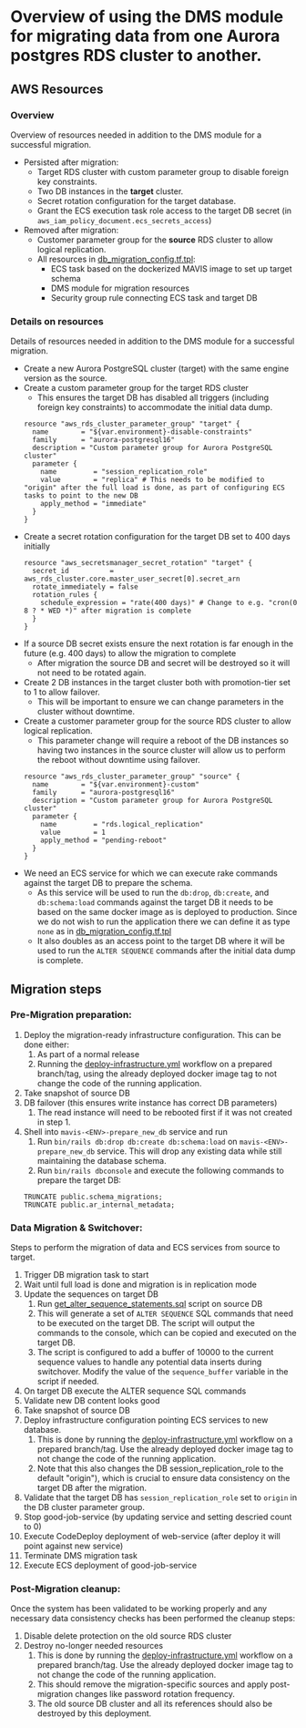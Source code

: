 # Overview of using the DMS module for migrating data from one Aurora postgres RDS cluster to another.

## AWS Resources

### Overview

Overview of resources needed in addition to the DMS module for a successful migration.

- Persisted after migration:
  - Target RDS cluster with custom parameter group to disable foreign key constraints.
  - Two DB instances in the **target** cluster.
  - Secret rotation configuration for the target database.
  - Grant the ECS execution task role access to the target DB secret (in `aws_iam_policy_document.ecs_secrets_access`)
- Removed after migration:
  - Customer parameter group for the **source** RDS cluster to allow logical replication.
  - All resources in [db_migration_config.tf.tpl](resources/db_migration_config.tf.tpl):
    - ECS task based on the dockerized MAVIS image to set up target schema
    - DMS module for migration resources
    - Security group rule connecting ECS task and target DB

### Details on resources

Details of resources needed in addition to the DMS module for a successful migration.

- Create a new Aurora PostgreSQL cluster (target) with the same engine version as the source.
- Create a custom parameter group for the target RDS cluster
  - This ensures the target DB has disabled all triggers (including foreign key constraints) to accommodate the
    initial data dump.
  ```hcl
  resource "aws_rds_cluster_parameter_group" "target" {
    name        = "${var.environment}-disable-constraints"
    family      = "aurora-postgresql16"
    description = "Custom parameter group for Aurora PostgreSQL cluster"
    parameter {
      name         = "session_replication_role"
      value        = "replica" # This needs to be modified to "origin" after the full load is done, as part of configuring ECS tasks to point to the new DB
      apply_method = "immediate"
    }
  }
  ```
- Create a secret rotation configuration for the target DB set to 400 days initially
  ```hcl
  resource "aws_secretsmanager_secret_rotation" "target" {
    secret_id          = aws_rds_cluster.core.master_user_secret[0].secret_arn
    rotate_immediately = false
    rotation_rules {
      schedule_expression = "rate(400 days)" # Change to e.g. "cron(0 8 ? * WED *)" after migration is complete
    }
  }
  ```
- If a source DB secret exists ensure the next rotation is far enough in the future (e.g. 400 days) to allow the
  migration to complete
  - After migration the source DB and secret will be destroyed so it will not need to be rotated again.
- Create 2 DB instances in the target cluster both with promotion-tier set to 1 to allow failover.
  - This will be important to ensure we can change parameters in the cluster without downtime.
- Create a customer parameter group for the source RDS cluster to allow logical replication.
  - This parameter change will require a reboot of the DB instances so having two instances
    in the source cluster will allow us to perform the reboot without downtime using
    failover.
  ```hcl
  resource "aws_rds_cluster_parameter_group" "source" {
    name        = "${var.environment}-custom"
    family      = "aurora-postgresql16"
    description = "Custom parameter group for Aurora PostgreSQL cluster"
    parameter {
      name         = "rds.logical_replication"
      value        = 1
      apply_method = "pending-reboot"
    }
  }
  ```
- We need an ECS service for which we can execute rake commands against the target DB to prepare the schema.
  - As this service will be used to run the `db:drop`, `db:create`, and `db:schema:load` commands against the target
    DB it needs to be based on the same docker image as is deployed to production. Since we do not wish to run the
    application there we can define it as type `none` as
    in [db_migration_config.tf.tpl](resources/db_migration_config.tf.tpl)
  - It also doubles as an access point to the target DB where it will be used to run the `ALTER SEQUENCE` commands
    after the initial data dump is complete.

## Migration steps

### Pre-Migration preparation:

1. Deploy the migration-ready infrastructure configuration. This can be done either:
   1. As part of a normal release
   2. Running the [deploy-infrastructure.yml](../../../../.github/workflows/deploy-infrastructure.yml)
      workflow on a prepared branch/tag, using the already deployed docker image tag to not change the code of the
      running application.
2. Take snapshot of source DB
3. DB failover (this ensures write instance has correct DB parameters)
   1. The read instance will need to be rebooted first if it was not created in step 1.
4. Shell into `mavis-<ENV>-prepare_new_db` service and run
   1. Run `bin/rails db:drop db:create db:schema:load` on `mavis-<ENV>-prepare_new_db` service. This will drop any existing data while still maintaining the database schema.
   2. Run `bin/rails dbconsole` and execute the following commands to prepare the target DB:
   ```postgresql
   TRUNCATE public.schema_migrations;
   TRUNCATE public.ar_internal_metadata;
   ```

### Data Migration & Switchover:

Steps to perform the migration of data and ECS services from source to target.

1. Trigger DB migration task to start
2. Wait until full load is done and migration is in replication mode
3. Update the sequences on target DB
   1. Run [get_alter_sequence_statements.sql](resources/get_alter_sequence_statements.sql) script on source DB
   2. This will generate a set of `ALTER SEQUENCE` SQL commands that need to be executed on the target DB.
      The script will output the commands to the console, which can be copied and executed on the target DB.
   3. The script is configured to add a buffer of 10000 to the current sequence values to handle any potential data
      inserts during switchover. Modify the value of the `sequence_buffer` variable in the script if needed.
4. On target DB execute the ALTER sequence SQL commands
5. Validate new DB content looks good
6. Take snapshot of source DB
7. Deploy infrastructure configuration pointing ECS services to new database.
   1. This is done by running the [deploy-infrastructure.yml](../../../../.github/workflows/deploy-infrastructure.yml)
      workflow on a prepared branch/tag. Use the already deployed docker image tag to not change the code of the
      running application.
   2. Note that this also changes the DB session_replication_role to the default "origin"), which is crucial to ensure
      data consistency on the target DB after the migration.
8. Validate that the target DB has `session_replication_role` set to `origin` in the DB cluster parameter group.
9. Stop good-job-service (by updating service and setting descried count to 0)
10. Execute CodeDeploy deployment of web-service (after deploy it will point against new service)
11. Terminate DMS migration task
12. Execute ECS deployment of good-job-service

### Post-Migration cleanup:

Once the system has been validated to be working properly and any necessary data consistency checks has been performed
the cleanup steps:

1. Disable delete protection on the old source RDS cluster
2. Destroy no-longer needed resources
   1. This is done by running the [deploy-infrastructure.yml](../../../../.github/workflows/deploy-infrastructure.yml)
      workflow on a prepared branch/tag. Use the already deployed docker image tag to not change the code of the
      running application.
   2. This should remove the migration-specific sources and apply post-migration changes like password rotation
      frequency.
   3. The old source DB cluster and all its references should also be destroyed by this deployment.
